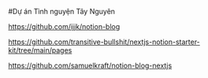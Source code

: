 #Dự án Tình nguyện Tây Nguyên

https://github.com/ijjk/notion-blog

https://github.com/transitive-bullshit/nextjs-notion-starter-kit/tree/main/pages

https://github.com/samuelkraft/notion-blog-nextjs
